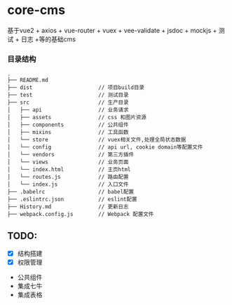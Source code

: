 # core-cms
基于vue2 + axios + vue-router + vuex + vee-validate + jsdoc + mockjs + 测试 + 日志 +等的基础cms

### 目录结构

```
.
├── README.md           
├── dist                     // 项目build目录
├── test                     // 测试目录
├── src                      // 生产目录
│   ├── api                  // 业务请求
│   ├── assets               // css 和图片资源
│   ├── components           // 公共组件
│   ├── mixins               // 工具函数
│   └── store                // vuex相关文件,处理全局状态数据
│   └── config               // api url, cookie domain等配置文件
│   └── vendors              // 第三方插件
│   └── views                // 业务页面
│   └── index.html           // 主页html
│   └── routes.js            // 路由配置
│   └── index.js             // 入口文件
├── .babelrc                 // babel配置
├── .eslintrc.json           // eslint配置
├── History.md               // 更新日志
├── webpack.config.js        // Webpack 配置文件
```

## TODO:
- [x] 结构搭建
- [x] 权限管理
-    公共组件
-    集成七牛
-    集成表格

